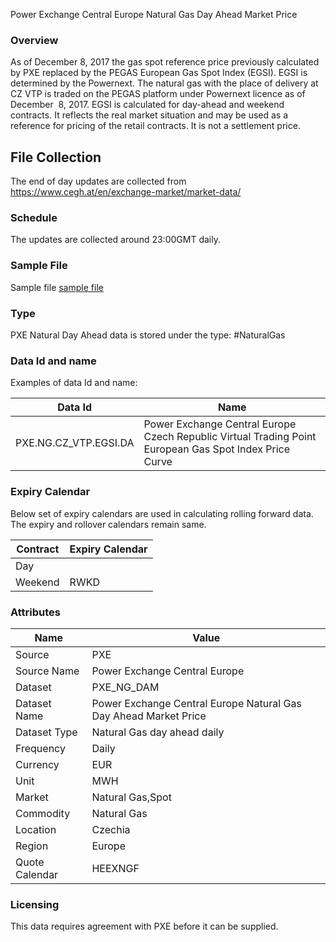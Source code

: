 Power Exchange Central Europe Natural Gas Day Ahead Market Price

### Overview

As of December 8, 2017 the gas spot reference price previously calculated by PXE replaced by the PEGAS European Gas Spot Index (EGSI). EGSI is determined by the Powernext. The natural gas with the place of delivery at CZ VTP is traded on the PEGAS platform under Powernext licence as of  December  8, 2017. EGSI is calculated for day-ahead and weekend contracts. It reflects the real market situation and may be used as a reference for pricing of the retail contracts. It is not a settlement price. 

## File Collection

The end of day updates are collected from https://www.cegh.at/en/exchange-market/market-data/  

### Schedule

The updates are collected around 23:00GMT daily.

### Sample File

Sample file [sample file](pathname://static/file-samples/CZ_Day_Ahead_20210813.csv)

### Type

PXE Natural Day Ahead data is stored under the type: #NaturalGas

### Data Id and name

Examples of data Id and name:

|**Data Id**|**Name**|
|-|-|
|PXE.NG.CZ_VTP.EGSI.DA|Power Exchange Central Europe Czech Republic Virtual Trading Point European Gas Spot Index Price Curve|

### Expiry Calendar

Below set of expiry calendars are used in calculating rolling forward data. The expiry and rollover calendars remain same.

|**Contract**|**Expiry Calendar**|
|-|-|
|Day||REOD|
|Weekend|RWKD|

### Attributes

|Name|Value|
|-|-|
|Source|PXE|
|Source Name|Power Exchange Central Europe|
|Dataset|PXE_NG_DAM|
|Dataset Name|Power Exchange Central Europe Natural Gas Day Ahead Market Price|
|Dataset Type|Natural Gas day ahead daily|
|Frequency|Daily|
|Currency|EUR|
|Unit|MWH|
|Market|Natural Gas,Spot|
|Commodity|Natural Gas|
|Location|Czechia|
|Region|Europe|
|Quote Calendar|HEEXNGF|

### Licensing

This data requires agreement with PXE before it can be supplied.
